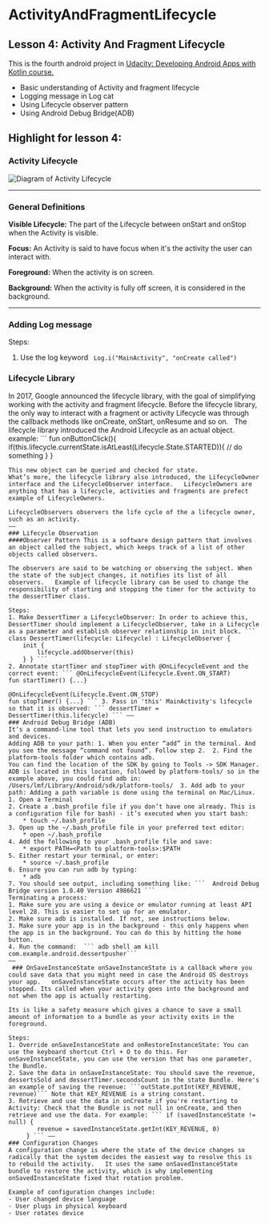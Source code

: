# ActivityAndFragmentLifecycle
## Lesson 4: Activity And Fragment Lifecycle
This is the fourth android project in [Udacity: Developing Android Apps with Kotlin course.](https://classroom.udacity.com/courses/ud9012)
- Basic understanding of Activity and fragment lifecycle 
- Logging message in Log cat 
- Using Lifecycle observer pattern 
- Using Android Debug Bridge(ADB) 

## Highlight for lesson 4:
### Activity Lifecycle 
![Diagram of Activity Lifecycle](https://developer.android.com/codelabs/kotlin-android-training-lifecycles-logging/img/9be2255ff49e0af8.png)

----
### General Definitions
**Visible Lifecycle:** The part of the Lifecycle between onStart and onStop when the Activity is visible.

**Focus:** An Activity is said to have focus when it's the activity the user can interact with.

**Foreground:** When the activity is on screen.

**Background:** When the activity is fully off screen, it is considered in the background.

----
### Adding Log message 
Steps:
1. Use the log keyword ``` Log.i("MainActivity", "onCreate called") ```
### Lifecycle Library 
In 2017, Google announced the lifecycle library, with the goal of simplifying working with the activity and fragment lifecycle. 
Before the lifecycle library, the only way to interact with a fragment or activity Lifecycle was through the callback methods like onCreate, onStart, onResume and so on.   The lifecycle library introduced the Android Lifecycle as an actual object.  example: ```
fun onButtonClick(){
if(this.lifecycle.currentState.isAtLeast(Lifecycle.State.STARTED)){
// do something 
}
}
```
This new object can be queried and checked for state. 
What’s more, the lifecycle library also introduced, the LifecycleOwner interface and the LifecycleObserver interface.   LifecycleOwners are anything that has a lifecycle, activities and fragments are prefect example of LifecycleOwners.

LifecycleObservers observers the life cycle of the a lifecycle owner, such as an activity. 
——
### Lifecycle Observation 
####Observer Pattern This is a software design pattern that involves an object called the subject, which keeps track of a list of other objects called observers. 

The observers are said to be watching or observing the subject. When the state of the subject changes, it notifies its list of all observers.   Example of lifecycle library can be used to change the responsibility of starting and stopping the timer for the activity to the dessertTimer class. 

Steps:
1. Make DessertTimer a LifecycleObserver: In order to achieve this, DessertTimer should implement a LifecycleObserver, take in a Lifecycle as a parameter and establish observer relationship in init block. ``` class DessertTimer(lifecycle: Lifecycle) : LifecycleObserver {
    init {
        lifecycle.addObserver(this)
    } } ```
2. Annotate startTimer and stopTimer with @OnLifecycleEvent and the correct event: ``` @OnLifecycleEvent(Lifecycle.Event.ON_START)
fun startTimer() {...}

@OnLifecycleEvent(Lifecycle.Event.ON_STOP)
fun stopTimer() {...} ``` 3. Pass in 'this' MainActivity's lifecycle so that it is observed: ``` dessertTimer = DessertTimer(this.lifecycle) ``` ——
### Android Debug Bridge (ADB)
It’s a command-line tool that lets you send instruction to emulators and devices. 
Adding ADB to your path: 1. When you enter “add” in the terminal. And you see the message “command not found”. Follow step 2.  2. Find the platform-tools folder which contains adb. 
You can find the location of the SDK by going to Tools -> SDK Manager. ADB is located in this location, followed by platform-tools/ so in the example above, you could find adb in:
/Users/lmf/Library/Android/sdk/platform-tools/  3. Add adb to your path: Adding a path variable is done using the terminal on Mac/Linux.
1. Open a Terminal
2. Create a .bash_profile file if you don’t have one already. This is a configuration file for bash) - it’s executed when you start bash:
    * touch ~/.bash_profile
3. Open up the ~/.bash_profile file in your preferred text editor:
    * open ~/.bash_profile
4. Add the following to your .bash_profile file and save:
    * export PATH=<Path to platform-tools>:$PATH
5. Either restart your terminal, or enter:
    * source ~/.bash_profile
6. Ensure you can run adb by typing:
    * adb
7. You should see output, including something like: ```  Android Debug Bridge version 1.0.40 Version 4986621 ``` 
Terminating a process:
1. Make sure you are using a device or emulator running at least API level 28. This is easier to set up for an emulator.
2. Make sure adb is installed. If not, see instructions below.
3. Make sure your app is in the background - this only happens when the app is in the background. You can do this by hitting the home button.
4. Run the command:  ``` adb shell am kill com.example.android.dessertpusher```
——
 ### OnSaveInstanceState onSaveInstanceState is a callback where you could save data that you might need in case the Android OS destroys your app.   onSaveInstanceState occurs after the activity has been stopped. Its called when your activity goes into the background and not when the app is actually restarting. 

Its is like a safety measure which gives a chance to save a small amount of information to a bundle as your activity exits in the foreground. 

Steps:
1. Override onSaveInstanceState and onRestoreInstanceState: You can use the keyboard shortcut Ctrl + O to do this. For onSaveInstanceState, you can use the version that has one parameter, the Bundle.
2. Save the data in onSaveInstanceState: You should save the revenue, dessertsSold and dessertTimer.secondsCount in the state Bundle. Here's an example of saving the revenue: ```outState.putInt(KEY_REVENUE, revenue)``` Note that KEY_REVENUE is a string constant.
3. Retrieve and use the data in onCreate if you're restarting to Activity: Check that the Bundle is not null in onCreate, and then retrieve and use the data. For example: ``` if (savedInstanceState != null) {
        revenue = savedInstanceState.getInt(KEY_REVENUE, 0)
     } ``` ——
### Configuration Changes
A configuration change is where the state of the device changes so radically that the system decides the easiest way to resolve this is to rebuild the activity.   It uses the same onSavedInstanceState bundle to restore the activity, which is why implementing onSavedInstanceState fixed that rotation problem. 

Example of configuration changes include:
- User changed device language
- User plugs in physical keyboard
- User rotates device 

